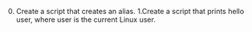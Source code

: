 0. Create a script that creates an alias.
1.Create a script that prints hello user, where user is the current Linux user.
